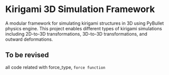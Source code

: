 # Kirigami 3D Simulation Framework

A modular framework for simulating kirigami structures in 3D using PyBullet physics engine. This project enables different types of kirigami simulations including 2D-to-3D transformations, 3D-to-3D transformations, and outward deformations.

## To be revised

all code related with force_type, `force function`